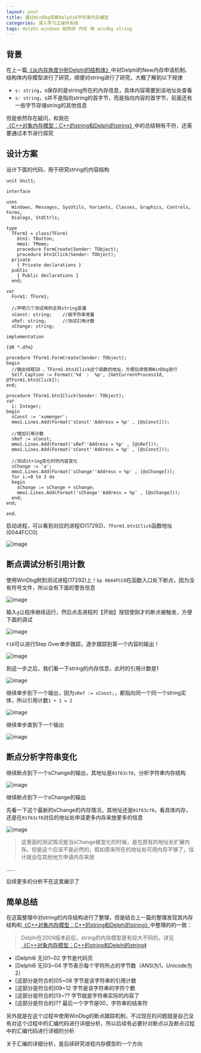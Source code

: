 ```yaml
---
layout: post
title: 通过WinDbg观察Delphi6字符串内存模型
categories: 深入学习之操作系统
tags: delphi windows 结构体 内存 堆 windbg string
---
```


## 背景

在上一篇[《从内存角度分析Delphi的结构体》](http://www.xumenger.com/windbg-delphi-record-new20170917/)中对Delphi的New内存申请机制、结构体内存模型进行了研究，顺便对string进行了研究，大概了解到以下规律

* `s: string`，s保存的是string所在的内存信息，具体内容需要到该地址处查看
* `s: string`，s并不是指向string的首字节，而是指向内容的首字节，前面还有一些字节存储string的其他信息

但是依然存在疑问，和我在[《C++对象内存模型：C++的string和Delphi的string》](http://www.xumenger.com/cpp-delphi-string-20161116/)中的总结稍有不符，还需要通过本节进行探究

## 设计方案

设计下面的代码，用于研究string的内容结构

```
unit Unit1;

interface

uses
  Windows, Messages, SysUtils, Variants, Classes, Graphics, Controls, Forms,
  Dialogs, StdCtrls;

type
  TForm1 = class(TForm)
    btn1: TButton;
    mmo1: TMemo;
    procedure FormCreate(Sender: TObject);
    procedure btn1Click(Sender: TObject);
  private
    { Private declarations }
  public
    { Public declarations }
  end;

var
  Form1: TForm1;

  //声明几个测试用的全局string变量
  sConst: string;    //赋字符串常量
  sRef: string;      //测试引用计数
  sChange: string;   

implementation

{$R *.dfm}

procedure TForm1.FormCreate(Sender: TObject);
begin
  //输出线程ID 、TForm1.btn1Click这个函数的地址，方便后续使用WinDbg进行
  Self.Caption := Format('%d  :  %p', [GetCurrentProcessId, @TForm1.btn1Click]);
end;

procedure TForm1.btn1Click(Sender: TObject);
var
  i: Integer;
begin
  sConst := 'xumenger';
  mmo1.Lines.Add(Format('sConst''Address = %p' , [@sConst]));

  //增加引用计数
  sRef := sConst;
  mmo1.Lines.Add(Format('sRef''Address = %p' , [@sRef]));
  mmo1.Lines.Add(Format('sConst''Address = %p' , [@sConst]));

  //测试string变化时的内容变化
  sChange := 'a';
  mmo1.Lines.Add(Format('sChange''Address = %p' , [@sChange]));
  for i:=0 to 3 do
  begin
    sChange := sChange + sChange;
    mmo1.Lines.Add(Format('sChange''Address = %p' , [@sChange]));
  end;
end;

end.
```

启动进程，可以看到对应的进程ID(17292)、`TForm1.btn1Click`函数地址(0044FCC0)

![image](../media/image/2017-09-18/01.png)

## 断点调试分析引用计数

使用WinDbg附到测试进程(17292)上！`bp 0044FCC0`在函数入口处下断点，因为没有符号文件，所以会有下面的警告信息

![image](../media/image/2017-09-18/02.png)

输入`g`让程序继续运行，然后点击进程的【开始】按钮使刚才的断点被触发，方便下面的调试

![image](../media/image/2017-09-18/03.png)

`F10`可以进行Step Over单步跟踪，逐步跟踪到第一个内容的输出！

![image](../media/image/2017-09-18/04.png)

到这一步之后，我们看一下string的内存信息，此时的引用计数是1

![image](../media/image/2017-09-18/05.png)

继续单步到下一个输出，因为`sRef := sConst;`，都指向同一个同一个string实体，所以引用计数`1 + 1 = 2`

![image](../media/image/2017-09-18/06.png)

继续单步直到下一个输出

![image](../media/image/2017-09-18/07.png)

## 断点分析字符串变化

继续断点到下一个sChange的输出，其地址是`01f63cf8`，分析字符串内存结构

![image](../media/image/2017-09-18/08.png)

继续断点到下一个sChange的输出

先看一下这个最新的sChange的内存情况，其地址还是`01f63cf8`，看具体内存，还是在`01f63cf8`对应的地址处申请更多内存来放更多的信息

![image](../media/image/2017-09-18/09.png)

>这里面的测试情况是当sChange被变化的时候，是在原有的地址处扩展内存。但是这个应该不是必然的，假如原来所在的地址处可用内存不够了，估计就会在其他地方申请内存来放

......

后续更多的分析不在这里展示了

## 简单总结

在这篇整理中对string的内存结构进行了整理，但是结合上一篇的整理发现其内存结构和[《C++对象内存模型：C++的string和Delphi的string》](http://www.xumenger.com/cpp-delphi-string-20161116/)中整理的的一致：

>Delphi在2009版本前后，string的内存模型是有较大不同的，详见[《C++对象内存模型：C++的string和Delphi的string》](http://www.xumenger.com/cpp-delphi-string-20161116/)

* [Delphi6 无]01~02 字节是代码页
* [Delphi6 无]03~04 字节表示每个字符所占的字节数（ANSI为1，Unicode为2）
* [这部分是符合的]05~08 字节是该字符串的引用计数
* [这部分是符合的]09~12 字节是该字符串的字符个数
* [这部分是符合的]13~?? 字节就是字符串实际的内容了
* [这部分是符合的]?? 最后一个字节是00，字符串的结束符

另外就是在这个过程中使用WinDbg的断点跟踪机制，不过现在的问题就是自己没有对这个过程中的汇编代码进行详细分析，所以后续有必要针对断点以及断点过程中的汇编代码进行详细的分析

关于汇编的详细分析，是后续研究进程内存模型的一个方向
